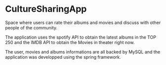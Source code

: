# CultureSharingApp
Space where users can rate their albums and movies and discuss with other people of the community.

The application uses the spotify API to obtain the latest albums in the TOP 250 and the IMDB API to obtain the Movies in theater right now.

The user, movies and albums informations are all backed by MySQL and the application was developped using the spring framework.
